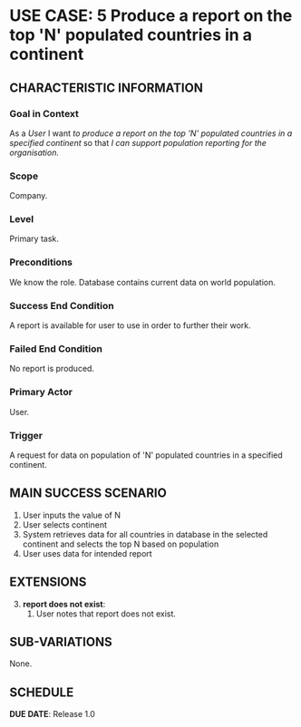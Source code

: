 # USE CASE: 5 Produce a report on the top 'N' populated countries in a continent

## CHARACTERISTIC INFORMATION

### Goal in Context

As a *User* I want *to produce a report on the top 'N' populated countries in a specified continent* so that *I can support population reporting for the organisation.*

### Scope

Company.

### Level

Primary task.

### Preconditions

We know the role.  Database contains current data on world population.

### Success End Condition

A report is available for user to use in order to further their work.

### Failed End Condition

No report is produced.

### Primary Actor

User.

### Trigger

A request for data on population of 'N' populated countries in a specified continent.

## MAIN SUCCESS SCENARIO


1. User inputs the value of N 
2. User selects continent 
3. System retrieves data for all countries in database in the selected continent and selects the top N based on population 
4. User uses data for intended report

## EXTENSIONS

3. **report does not exist**:
    1. User notes that report does not exist.

## SUB-VARIATIONS

None.

## SCHEDULE

**DUE DATE**: Release 1.0
